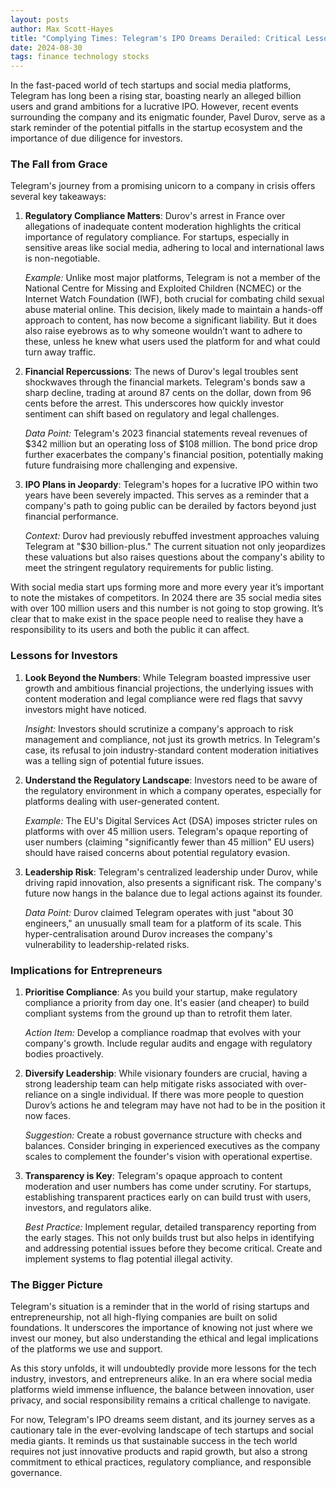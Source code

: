 ```yaml
---
layout: posts
author: Max Scott-Hayes
title: "Complying Times: Telegram's IPO Dreams Derailed: Critical Lessons for Investors and Entrepreneurs"
date: 2024-08-30
tags: finance technology stocks
---
```

In the fast-paced world of tech startups and social media platforms, Telegram has long been a rising star, boasting nearly an alleged billion users and grand ambitions for a lucrative IPO. However, recent events surrounding the company and its enigmatic founder, Pavel Durov, serve as a stark reminder of the potential pitfalls in the startup ecosystem and the importance of due diligence for investors.

### The Fall from Grace

Telegram's journey from a promising unicorn to a company in crisis offers several key takeaways:

1. **Regulatory Compliance Matters**: 
   Durov's arrest in France over allegations of inadequate content moderation highlights the critical importance of regulatory compliance. For startups, especially in sensitive areas like social media, adhering to local and international laws is non-negotiable.

   *Example:* Unlike most major platforms, Telegram is not a member of the National Centre for Missing and Exploited Children (NCMEC) or the Internet Watch Foundation (IWF), both crucial for combating child sexual abuse material online. This decision, likely made to maintain a hands-off approach to content, has now become a significant liability. But it does also raise eyebrows as to why someone wouldn’t want to adhere to these, unless he knew what users used the platform for and what could turn away traffic. 

2. **Financial Repercussions**: 
   The news of Durov's legal troubles sent shockwaves through the financial markets. Telegram's bonds saw a sharp decline, trading at around 87 cents on the dollar, down from 96 cents before the arrest. This underscores how quickly investor sentiment can shift based on regulatory and legal challenges.

   *Data Point:* Telegram's 2023 financial statements reveal revenues of $342 million but an operating loss of $108 million. The bond price drop further exacerbates the company's financial position, potentially making future fundraising more challenging and expensive.

3. **IPO Plans in Jeopardy**: 
   Telegram's hopes for a lucrative IPO within two years have been severely impacted. This serves as a reminder that a company's path to going public can be derailed by factors beyond just financial performance. 

   *Context:* Durov had previously rebuffed investment approaches valuing Telegram at "$30 billion-plus." The current situation not only jeopardizes these valuations but also raises questions about the company's ability to meet the stringent regulatory requirements for public listing. 

With social media start ups forming more and more every year it’s important to note the mistakes of competitors. In 2024 there are 35 social media sites with over 100 million users and this number is not going to stop growing. It’s clear that to make exist in the space people need to realise they have a responsibility to its users and both the public it can affect. 

### Lessons for Investors

1. **Look Beyond the Numbers**: 
   While Telegram boasted impressive user growth and ambitious financial projections, the underlying issues with content moderation and legal compliance were red flags that savvy investors might have noticed. 

   *Insight:* Investors should scrutinize a company's approach to risk management and compliance, not just its growth metrics. In Telegram's case, its refusal to join industry-standard content moderation initiatives was a telling sign of potential future issues.

2. **Understand the Regulatory Landscape**: 
   Investors need to be aware of the regulatory environment in which a company operates, especially for platforms dealing with user-generated content.

   *Example:* The EU's Digital Services Act (DSA) imposes stricter rules on platforms with over 45 million users. Telegram's opaque reporting of user numbers (claiming "significantly fewer than 45 million" EU users) should have raised concerns about potential regulatory evasion.

3. **Leadership Risk**: 
   Telegram's centralized leadership under Durov, while driving rapid innovation, also presents a significant risk. The company's future now hangs in the balance due to legal actions against its founder.

   *Data Point:* Durov claimed Telegram operates with just "about 30 engineers," an unusually small team for a platform of its scale. This hyper-centralisation around Durov increases the company's vulnerability to leadership-related risks.

### Implications for Entrepreneurs

1. **Prioritise Compliance**: 
   As you build your startup, make regulatory compliance a priority from day one. It's easier (and cheaper) to build compliant systems from the ground up than to retrofit them later.

   *Action Item:* Develop a compliance roadmap that evolves with your company's growth. Include regular audits and engage with regulatory bodies proactively.

2. **Diversify Leadership**: 
   While visionary founders are crucial, having a strong leadership team can help mitigate risks associated with over-reliance on a single individual. If there was more people to question Durov’s actions he and telegram may have not had to be in the position it now faces. 

   *Suggestion:* Create a robust governance structure with checks and balances. Consider bringing in experienced executives as the company scales to complement the founder's vision with operational expertise.

3. **Transparency is Key**: 
   Telegram's opaque approach to content moderation and user numbers has come under scrutiny. For startups, establishing transparent practices early on can build trust with users, investors, and regulators alike.

   *Best Practice:* Implement regular, detailed transparency reporting from the early stages. This not only builds trust but also helps in identifying and addressing potential issues before they become critical. Create and implement systems to flag potential illegal activity. 

### The Bigger Picture

Telegram's situation is a reminder that in the world of rising startups and entrepreneurship, not all high-flying companies are built on solid foundations. It underscores the importance of knowing not just where we invest our money, but also understanding the ethical and legal implications of the platforms we use and support.

As this story unfolds, it will undoubtedly provide more lessons for the tech industry, investors, and entrepreneurs alike. In an era where social media platforms wield immense influence, the balance between innovation, user privacy, and social responsibility remains a critical challenge to navigate.

For now, Telegram's IPO dreams seem distant, and its journey serves as a cautionary tale in the ever-evolving landscape of tech startups and social media giants. It reminds us that sustainable success in the tech world requires not just innovative products and rapid growth, but also a strong commitment to ethical practices, regulatory compliance, and responsible governance.